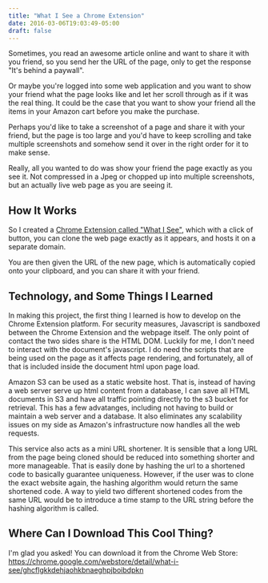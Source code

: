 ```yaml
---
title: "What I See a Chrome Extension"
date: 2016-03-06T19:03:49-05:00
draft: false
---
```


Sometimes, you read an awesome article online and want to share it with you friend, so you send her the URL of the page, only to get the response "It's behind a paywall".

Or maybe you're logged into some web application and you want to show your friend what the page looks like and let her scroll through as if it was the real thing. It could be the case that you want to show your friend all the items in your Amazon cart before you make the purchase.

Perhaps you'd like to take a screenshot of a page and share it with your friend, but the page is too large and you'd have to keep scrolling and take multiple screenshots and somehow send it over in the right order for it to make sense.

Really, all you wanted to do was show your friend the page exactly as you see it. Not compressed in a Jpeg or chopped up into multiple screenshots, but an actually live web page as you are seeing it.

## How It Works
So I created a [Chrome Extension called "What I See"](https://chrome.google.com/webstore/detail/what-i-see/ghcflgkkdehjaohkbnaeghpjboibdpkn), which with a click of button, you can clone the web page exactly as it appears, and hosts it on a separate domain.

You are then given the URL of the new page, which is automatically copied onto your clipboard, and you can share it with your friend.

## Technology, and Some Things I Learned
In making this project, the first thing I learned is how to develop on the Chrome Extension platform. For security measures, Javascript is sandboxed between the Chrome Extension and the webpage itself. The only point of contact the two sides share is the HTML DOM. Luckily for me, I don't need to interact with the document's javascript. I do need the scripts that are being used on the page as it affects page rendering, and fortunately, all of that is included inside the document html upon page load.

Amazon S3 can be used as a static website host. That is, instead of having a web server serve up html content from a database, I can save all HTML documents in S3 and have all traffic pointing directly to the s3 bucket for retrieval.
This has a few advatanges, including not having to build or maintain a web server and a database.
It also eliminates any scalability issues on my side as Amazon's infrastructure now handles all the web requests.

This service also acts as a mini URL shortener. It is sensible that a long URL from the page being cloned should be reduced into something shorter and more manageable. That is easily done by hashing the url to a shortened code to basically guarantee uniqueness. However, if the user was to clone the exact website again, the hashing algorithm would return the same shortened code. A way to yield two different shortened codes from the same URL would be to introduce a time stamp to the URL string before the hashing algorithm is called.

## Where Can I Download This Cool Thing?
I'm glad you asked! You can download it from the Chrome Web Store: https://chrome.google.com/webstore/detail/what-i-see/ghcflgkkdehjaohkbnaeghpjboibdpkn
